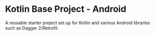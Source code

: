 # Kotlin Base Project - Android
A reusable starter project set up for Kotlin and various Android libraries such as Dagger 2/Retrofit.
